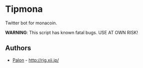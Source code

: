 Tipmona
======================
Twitter bot for monacoin.

**WARNING**: This script has known fatal bugs. USE AT OWN RISK!

Authors
-------

* [Palon](http://github.com/palon7) -
  <http://rig.xii.jp/>
